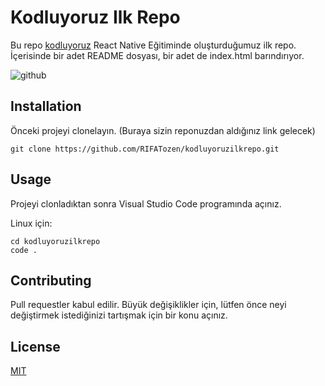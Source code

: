 # Kodluyoruz Ilk Repo

Bu repo [kodluyoruz](https://www.kodluyoruz.org/) React Native Eğitiminde oluşturduğumuz ilk repo. İçerisinde bir adet README dosyası, bir adet de index.html barındırıyor.

![github](kodluyoruz/a.png)

## Installation 

Önceki projeyi clonelayın. (Buraya sizin reponuzdan aldığınız link gelecek)
```
git clone https://github.com/RIFATozen/kodluyoruzilkrepo.git
```

## Usage

Projeyi clonladıktan sonra Visual Studio Code programında açınız.

Linux için:

```
cd kodluyoruzilkrepo
code .
```

## Contributing

Pull requestler kabul edilir. Büyük değişiklikler için, lütfen önce neyi değiştirmek istediğinizi tartışmak için bir konu açınız.

## License

[MIT](https://choosealicense.com/licenses/mit/)